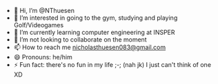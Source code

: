 - 👋 Hi, I’m @NThuesen
- 👀 I’m interested in going to the gym, studying and playing Golf/Videogames
- 🌱 I’m currently learning computer engineering at INSPER
- 💞️ I’m not looking to collaborate on the moment
- 📫 How to reach me nicholasthuesen083@gmail.com
- 😄 Pronouns: he/him
- ⚡ Fun fact: there's no fun in my life ;-; (nah jk) I just can't think of one XD 

<!---
NThuesen/NThuesen is a ✨ special ✨ repository because its `README.md` (this file) appears on your GitHub profile.
You can click the Preview link to take a look at your changes.
--->

